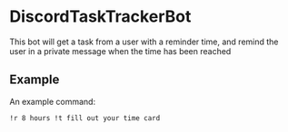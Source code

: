 # DiscordTaskTrackerBot
This bot will get a task from a user with a reminder time, and remind the user in a private message when the time has been reached

## Example
An example command:

```
!r 8 hours !t fill out your time card
```